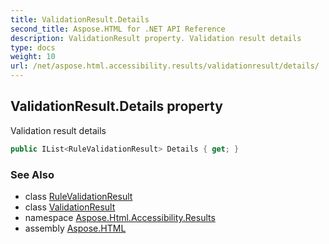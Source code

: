 ```yaml
---
title: ValidationResult.Details
second_title: Aspose.HTML for .NET API Reference
description: ValidationResult property. Validation result details
type: docs
weight: 10
url: /net/aspose.html.accessibility.results/validationresult/details/
---
```

## ValidationResult.Details property

Validation result details

```csharp
public IList<RuleValidationResult> Details { get; }
```

### See Also

* class [RuleValidationResult](../../rulevalidationresult/)
* class [ValidationResult](../)
* namespace [Aspose.Html.Accessibility.Results](../../../aspose.html.accessibility.results/)
* assembly [Aspose.HTML](../../../)
